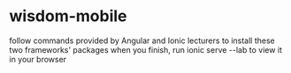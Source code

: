 # wisdom-mobile

follow commands provided by Angular and Ionic lecturers to install these two frameworks' packages
when you finish, run ionic serve --lab to view it in your browser

